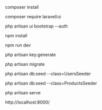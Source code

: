 composer install

composer require laravel/ui

php artisan ui bootstrap --auth

npm install

npm run dev

php artisan key:generate

php artisan migrate

php artisan db:seed --class=UsersSeeder

php artisan db:seed --class=ProductsSeeder

php artisan serve

http://localhost:8000/
